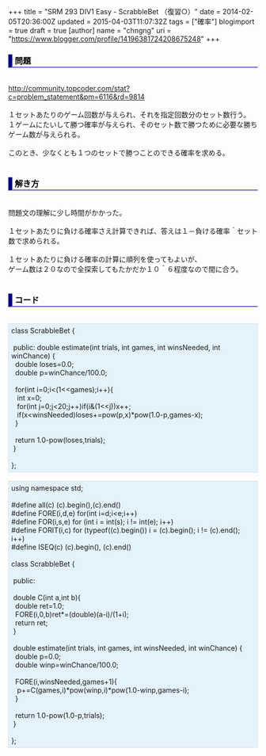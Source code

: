 +++
title = "SRM 293 DIV1 Easy - ScrabbleBet （復習○）"
date = 2014-02-05T20:36:00Z
updated = 2015-04-03T11:07:32Z
tags = ["確率"]
blogimport = true
draft = true
[author]
	name = "chngng"
	uri = "https://www.blogger.com/profile/14196381724208675248"
+++

<div dir="ltr" style="text-align: left;" trbidi="on"><h3 style="border-bottom: 2px solid slateblue; border-left: 8px solid navy; color: black; padding: 0px 0px 1px 5px;">問題 </h3><br /><a href="http://community.topcoder.com/stat?c=problem_statement&amp;pm=6116&amp;rd=9814" target="_blank">http://community.topcoder.com/stat?c=problem_statement&amp;pm=6116&amp;rd=9814</a><br /><br />１セットあたりのゲーム回数が与えられ、それを指定回数分のセット数行う。<br />１ゲームにたいして勝つ確率が与えられ、そのセット数で勝つために必要な勝ちゲーム数が与えられる。<br /><br />このとき、少なくとも１つのセットで勝つことのできる確率を求める。<br /><br /><h3 style="border-bottom: 2px solid slateblue; border-left: 8px solid navy; color: black; padding: 0px 0px 1px 5px;">解き方 </h3><br />問題文の理解に少し時間がかかった。<br /><br />１セットあたりに負ける確率さえ計算できれば、答えは１－負ける確率＾セット数で求められる。<br /><br />１セットあたりに負ける確率の計算に順列を使ってもよいが、<br />ゲーム数は２０なので全探索してもたかだか１０＾６程度なので間に合う。<br /><br /><h3 style="border-bottom: 2px solid slateblue; border-left: 8px solid navy; color: black; padding: 0px 0px 1px 5px;">コード </h3><br /><div style="background-color: #e3f2fb; border: 1px dotted #CCCCCC; padding: 5px;">class ScrabbleBet {<br /><br /><span class="Apple-tab-span" style="white-space: pre;"> </span>public: double estimate(int trials, int games, int winsNeeded, int winChance) {<br /><span class="Apple-tab-span" style="white-space: pre;">  </span>double loses=0.0;<br /><span class="Apple-tab-span" style="white-space: pre;">  </span>double p=winChance/100.0;<br /><br /><span class="Apple-tab-span" style="white-space: pre;">  </span>for(int i=0;i&lt;(1&lt;&lt;games);i++){<br /><span class="Apple-tab-span" style="white-space: pre;">   </span>int x=0;<br /><span class="Apple-tab-span" style="white-space: pre;">   </span>for(int j=0;j&lt;20;j++)if(i&amp;(1&lt;&lt;j))x++;<br /><span class="Apple-tab-span" style="white-space: pre;">   </span>if(x&lt;winsNeeded)loses+=pow(p,x)*pow(1.0-p,games-x);<br /><span class="Apple-tab-span" style="white-space: pre;">  </span>}<br /><br /><span class="Apple-tab-span" style="white-space: pre;">  </span>return 1.0-pow(loses,trials);<br /><span class="Apple-tab-span" style="white-space: pre;"> </span>}<br /><br />};</div><br /><div style="background-color: #e3f2fb; border: 1px dotted #CCCCCC; padding: 5px;">using namespace std;<br /><br />#define all(c) (c).begin(),(c).end()<br />#define FORE(i,d,e) for(int i=d;i&lt;e;i++)<br />#define FOR(i,s,e) for (int i = int(s); i != int(e); i++)<br />#define FORIT(i,c) for (typeof((c).begin()) i = (c).begin(); i != (c).end(); i++)<br />#define ISEQ(c) (c).begin(), (c).end()<br /><br />class ScrabbleBet {<br /><br /><span class="Apple-tab-span" style="white-space: pre;"> </span>public:<br /><br /><span class="Apple-tab-span" style="white-space: pre;"> </span>double C(int a,int b){<br /><span class="Apple-tab-span" style="white-space: pre;">  </span>double ret=1.0;<br /><span class="Apple-tab-span" style="white-space: pre;">  </span>FORE(i,0,b)ret*=(double)(a-i)/(1+i);<br /><span class="Apple-tab-span" style="white-space: pre;">  </span>return ret;<br /><span class="Apple-tab-span" style="white-space: pre;"> </span>}<br /><br /><span class="Apple-tab-span" style="white-space: pre;"> </span>double estimate(int trials, int games, int winsNeeded, int winChance) {<br /><span class="Apple-tab-span" style="white-space: pre;">  </span>double p=0.0;<br /><span class="Apple-tab-span" style="white-space: pre;">  </span>double winp=winChance/100.0;<br /><br /><span class="Apple-tab-span" style="white-space: pre;">  </span>FORE(i,winsNeeded,games+1){<br /><span class="Apple-tab-span" style="white-space: pre;">   </span>p+=C(games,i)*pow(winp,i)*pow(1.0-winp,games-i);<br /><span class="Apple-tab-span" style="white-space: pre;">  </span>}<br /><br /><span class="Apple-tab-span" style="white-space: pre;">  </span>return 1.0-pow(1.0-p,trials);<br /><span class="Apple-tab-span" style="white-space: pre;"> </span>}<br /><br />};</div></div>
